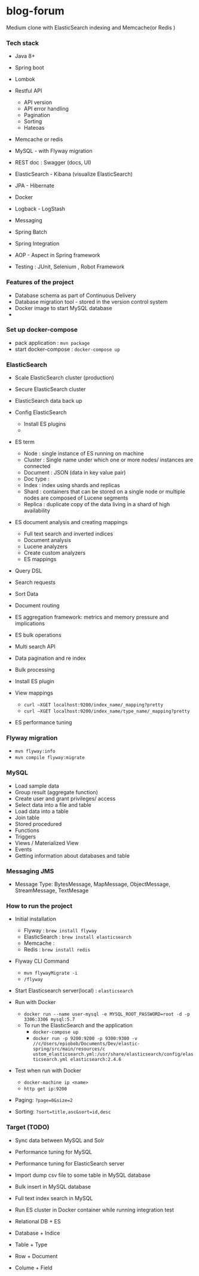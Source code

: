 # blog-forum
Medium clone with ElasticSearch indexing and Memcache(or Redis ) 



### Tech stack 
+ Java 8+
+ Spring boot
+ Lombok
+ Restful API
    + API version 
    + API error handling
    + Pagination 
    + Sorting 
    + Hateoas
+ Memcache or redis 
+ MySQL - with Flyway migration 
+ REST doc : Swagger (docs, UI)
+ ElasticSearch - Kibana (visualize ElasticSearch)
+ JPA - Hibernate 
+ Docker 
+ Logback - LogStash  
+ Messaging  
+ Spring Batch 
+ Spring Integration  
+ AOP - Aspect in Spring framework 




+ Testing : JUnit, Selenium , Robot Framework



### Features of the project 
+ Database schema as part of Continuous Delivery 
+ Database migration tool - stored in the version control system 
+ Docker image to start MySQL database 
+ 

### Set up docker-compose
+ pack application : `mvn package`
+ start docker-compose : `docker-compose up`


### ElasticSearch 
+ Scale ElasticSearch cluster (production)
+ Secure ElasticSearch cluster 
+ ElasticSearch data back up 
+ Config ElasticSearch
    + Install ES plugins 
    + 
+ ES term 
    + Node : single instance of ES running on machine 
    + Cluster : Single name under which one or more nodes/ instances are connected 
    + Document : JSON (data in key value pair)
    + Doc type : 
    + Index : index using shards and replicas 
    + Shard : containers that can be stored on a single node or multiple nodes are composed of Lucene segments 
    + Replica : duplicate copy of the data living in a shard of high availability
+ ES document analysis and creating mappings 
    + Full text search and inverted indices 
    + Document analysis 
    + Lucene analyzers 
    + Create custom analyzers 
    + ES mappings 
+ Query DSL 
+ Search requests 
+ Sort Data 
+ Document routing 
+ ES aggregation framework: metrics and memory pressure and implications
+ ES bulk operations 
+ Multi search API
+ Data pagination and re index 
+ Bulk processing 
+ Install ES plugin 
+ View mappings 
    + `curl –XGET localhost:9200/index_name/_mapping?pretty`
    + `curl –XGET localhost:9200/index_name/type_name/_mapping?pretty`
    
    



+ ES performance tuning 


### Flyway migration 
+ `mvn flyway:info`
+ `mvn compile flyway:migrate`

### MySQL 
+ Load sample data 
+ Group result (aggregate function)
+ Create user and grant privileges/ access 
+ Select data into a file and table 
+ Load data into a table 
+ Join table 
+ Stored procedured 
+ Functions
+ Triggers 
+ Views / Materialized View 
+ Events
+ Getting information about databases and table 








### Messaging JMS
+ Message Type: BytesMessage, MapMessage, ObjectMessage, StreamMessage, TextMesage 


### How to run the project
+ Initial installation 
    + Flyway : `brew install flyway`
    + ElasticSearch : `brew install elasticsearch` 
    + Memcache :  
    + Redis : `brew install redis`
    
+ Flyway CLI Command 
    + `mvn flywayMigrate -i`   
    + `/flyway` 
    
+ Start Elasticsearch server(local) : `elasticsearch`
   
  
    
    
+ Run with Docker  
    + `docker run --name user-mysql -e MYSQL_ROOT_PASSWORD=root -d -p 3306:3306 mysql:5.7`
    +  To run the ElasticSearch and the application 
        + `docker-compose up `
        + `docker run -p 9200:9200 -p 9300:9300 -v //c/Users/epiobob/Documents/Dev/elastic-spring/src/main/resources/c
           ustom_elasticsearch.yml:/usr/share/elasticsearch/config/elasticsearch.yml elasticsearch:2.4.6`  
+ Test when run with Docker 
    + `docker-machine ip <name>`
    + `http get ip:9200`
    
+ Paging: `?page=0&size=2`
+ Sorting: `?sort=title,asc&sort=id,desc`


### Target (TODO)
+ Sync data between MySQL and Solr
+ Performance tuning for MySQL 
+ Performance tuning for ElasticSearch server  
+ Import dump csv file to some table in MySQL database 
+ Bulk insert in MySQL database 
+ Full text index search in MySQL 
+ Run ES cluster in Docker container while running integration test 









+ Relational DB + ES 
+ Database      + Indice 
+ Table         + Type 
+ Row           + Document
+ Colume        + Field  